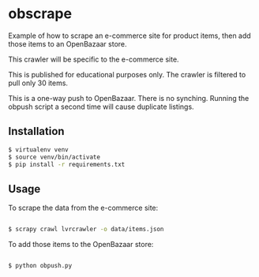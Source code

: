 # obscrape

Example of how to scrape an e-commerce site for product items, then add those items to an OpenBazaar store.

This crawler will be specific to the e-commerce site.

This is published for educational purposes only.  The crawler is filtered to pull only 30 items.

This is a one-way push to OpenBazaar.  There is no synching. Running the obpush script a second time will cause duplicate listings.

## Installation

``` sh
$ virtualenv venv
$ source venv/bin/activate
$ pip install -r requirements.txt

```

## Usage

To scrape the data from the e-commerce site:

``` sh

$ scrapy crawl lvrcrawler -o data/items.json

```

To add those items to the OpenBazaar store:

``` sh

$ python obpush.py

```
